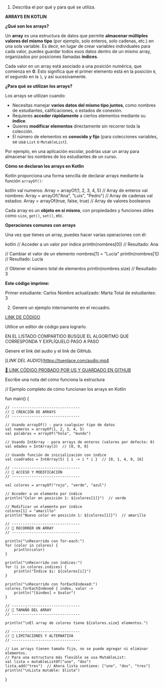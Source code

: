1. Describa el por qué y para qué se utiliza.

**ARRAYS EN KOTLIN**

 **¿Qué son los arrays?**

Un **array** es una estructura de datos que permite **almacenar múltiples valores del mismo tipo** (por ejemplo, solo enteros, solo cadenas, etc.) en una sola variable. Es decir, en lugar de crear variables individuales para cada valor, puedes guardar todos esos datos dentro de un mismo array, organizados por posiciones llamadas **índices**.

Cada valor en un array está asociado a una posición numérica, que comienza en **0**. Esto significa que el primer elemento está en la posición `0`, el segundo en la `1`, y así sucesivamente.


 **¿Para qué se utilizan los arrays?**

Los arrays se utilizan cuando:

* Necesitas manejar **varios datos del mismo tipo juntos**, como nombres de estudiantes, calificaciones, o estados de conexión.
* Requieres **acceder rápidamente** a ciertos elementos mediante su **índice**.
* Quieres **modificar elementos** directamente sin recorrer toda la colección.
* El número de elementos es **conocido y fijo** (para colecciones variables, se usa `List` o `MutableList`).

Por ejemplo, en una aplicación escolar, podrías usar un array para almacenar los nombres de los estudiantes de un curso.



 **Cómo se declaran los arrays en Kotlin**

Kotlin proporciona una forma sencilla de declarar arrays mediante la función `arrayOf()`:

kotlin
val numeros: Array<Int> = arrayOf(1, 2, 3, 4, 5)       // Array de enteros
val nombres: Array<String> = arrayOf("Ana", "Luis", "Pedro")  // Array de cadenas
val estados: Array<Boolean> = arrayOf(true, false, true)      // Array de valores booleanos


Cada array es un **objeto en sí mismo**, con propiedades y funciones útiles como `size`, `get()`, `set()`, etc.



 **Operaciones comunes con arrays**

Una vez que tienes un array, puedes hacer varias operaciones con él:

kotlin
// Acceder a un valor por índice
println(nombres[0])  // Resultado: Ana

// Cambiar el valor de un elemento
nombres[1] = "Lucía"
println(nombres[1])  // Resultado: Lucía

// Obtener el número total de elementos
println(nombres.size)  // Resultado: 3

**Este código imprime:**


Primer estudiante: Carlos
Nombre actualizado: Marta
Total de estudiantes: 3

2. Genere un ejemplo internamente en el recuadro.

[LINK DE CÓDIGO](https://pl.kotl.in/q8JLfKDgT)

Utilice un editor de código para lograrlo.

EN EL LISTADO COMPARTIDO BUSQUE EL ALGORITMO QUE CORRESPONDA Y EXPLÍQUELO PASO A PASO

Genere el link del audio y el link de GitHub.

[*LINK DEL AUDIO*](https://tuenlace.com/audio.mp4

[🔗 LINK CÓDIGO PROBADO POR US Y GUARDADO EN GITHUB](https://github.com/Lastshaw0724/Tarjetas-kotlin-/blob/main/ARRAYS/arrays.png)

Escribe una nota del cómo funciona la estructura

// Ejemplo completo de cómo funcionan los arrays en Kotlin

fun main() {

    // -------------------------------
    // 🔹 CREACIÓN DE ARRAYS
    // -------------------------------

    // Usando arrayOf() - para cualquier tipo de datos
    val numeros = arrayOf(1, 2, 3, 4, 5)
    val palabras = arrayOf("hola", "mundo")

    // Usando IntArray - para arrays de enteros (valores por defecto: 0)
    val edades = IntArray(3)  // [0, 0, 0]

    // Usando función de inicialización con índice
    val cuadrados = IntArray(5) { i -> i * i }  // [0, 1, 4, 9, 16]

    // -------------------------------
    // 🔹 ACCESO Y MODIFICACIÓN
    // -------------------------------

    val colores = arrayOf("rojo", "verde", "azul")

    // Acceder a un elemento por índice
    println("Color en posición 1: ${colores[1]}")  // verde

    // Modificar un elemento por índice
    colores[1] = "amarillo"
    println("Nuevo color en posición 1: ${colores[1]}")  // amarillo

    // -------------------------------
    // 🔹 RECORRER UN ARRAY
    // -------------------------------

    println("\nRecorrido con for-each:")
    for (color in colores) {
        println(color)
    }

    println("\nRecorrido con índices:")
    for (i in colores.indices) {
        println("Índice $i: ${colores[i]}")
    }

    println("\nRecorrido con forEachIndexed:")
    colores.forEachIndexed { index, valor ->
        println("[$index] = $valor")
    }

    // -------------------------------
    // 🔹 TAMAÑO DEL ARRAY
    // -------------------------------

    println("\nEl array de colores tiene ${colores.size} elementos.")

    // -------------------------------
    // 🔹 LIMITACIONES Y ALTERNATIVA
    // -------------------------------

    // Los arrays tienen tamaño fijo, no se puede agregar ni eliminar elementos.
    // Para una estructura más flexible se usa MutableList:
    val lista = mutableListOf("uno", "dos")
    lista.add("tres")  // Ahora lista contiene: ["uno", "dos", "tres"]
    println("\nLista mutable: $lista")
}

